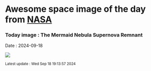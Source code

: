 
# Awesome space image of the day from [NASA](https://api.nasa.gov/)

### Today image : The Mermaid Nebula Supernova Remnant
Date : 2024-09-18

![](https://apod.nasa.gov/apod/image/2409/Mermaid_Corke_1080.jpg)

<small>Latest update : Wed Sep 18 19:13:57 2024</small>
        